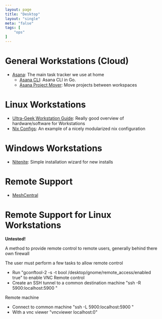 ```yaml
---
layout: page
title: "Desktop"
layout: "single"
meta: "false"
tags: [
    "ops"
]
---
```

# General Workstations (Cloud)

* [Asana](https://www.asana.com): The main task tracker we use at home
  * [Asana CLI](https://github.com/thash/asana): Asana CLI in Go.  
  * [Asana Project Mover](https://asana.kothar.net/):  Move projects between workspaces

# Linux Workstations

* [Ultra-Geek Workstation Guide](https://begriffs.com/posts/2017-05-17-linux-workstation-guide.html): Really good overview of hardware/software for Workstations 
* [Nix Configs](https://github.com/coreyoconnor/nix_configs): An example of a nicely modularized nix configuration

# Windows Workstations

* [Nitenite](https://ninite.com/): Simple installation wizard for new installs

# Remote Support 

* [MeshCentral](https://www.meshcommander.com/meshcentral2)

# Remote Support for Linux Workstations

**Untested!**

A method to provide remote control to remote users, generally behind there own firewall

The user must perform a few tasks to allow remote control

  * Run "gconftool-2 -s -t bool /desktop/gnome/remote_access/enabled true" to enable VNC Remote control
  * Create an SSH tunnel to a common destination machine "ssh -R 5900:localhost:5900 <remote machine>"

Remote machine

  * Connect to common machine "ssh -L 5900:localhost:5900 <remote machine>"
  * With a vnc viewer "vncviewer localhost:0"


